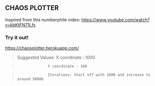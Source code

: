 ## CHAOS PLOTTER

Inspired from this numberphile video: https://www.youtube.com/watch?v=kbKtFN71Lfs

### Try it out!
https://chaosplotter.herokuapp.com/

> Suggested Values: X coordinate : 1000

>                   Y coordinate : 100

>                   Iterations: Start off with 1000 and increase to around 50000
